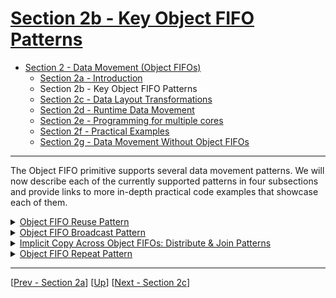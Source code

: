 <!---//===- README.md ---------------------------------------*- Markdown -*-===//
//
// This file is licensed under the Apache License v2.0 with LLVM Exceptions.
// See https://llvm.org/LICENSE.txt for license information.
// SPDX-License-Identifier: Apache-2.0 WITH LLVM-exception
//
// Copyright (C) 2024, Advanced Micro Devices, Inc.
// 
//===----------------------------------------------------------------------===//-->

# <ins>Section 2b - Key Object FIFO Patterns</ins>

* [Section 2 - Data Movement (Object FIFOs)](../../section-2/)
    * [Section 2a - Introduction](../section-2a/)
    * Section 2b - Key Object FIFO Patterns
    * [Section 2c - Data Layout Transformations](../section-2c/)
    * [Section 2d - Runtime Data Movement](../section-2d/)
    * [Section 2e - Programming for multiple cores](../section-2e/)
    * [Section 2f - Practical Examples](../section-2f/)
    * [Section 2g - Data Movement Without Object FIFOs](../section-2g/)


-----

The Object FIFO primitive supports several data movement patterns. We will now describe each of the currently supported patterns in four subsections and provide links to more in-depth practical code examples that showcase each of them.

<details><summary><a href="./01_Reuse/">Object FIFO Reuse Pattern</a></summary>

* Reuse the unreleased objects of an Object FIFO
</details>
<details><summary><a href="./02_Broadcast/">Object FIFO Broadcast Pattern</a></summary>

* Broadcast data from one producer to multiple consumers
</details>
<details><summary><a href="./03_Implicit_Copy/">Implicit Copy Across Object FIFOs: Distribute &amp; Join Patterns</a></summary>

* Implicit copy of data from one Object FIFO to another
* Distribute different pieces of the input data to multiple consumers 
* Join outputs from different producers into a bigger data tensor
</details>
<details><summary><a href="./04_Repeat/">Object FIFO Repeat Pattern</a></summary>

* Leverage Object FIFO Link to repeat data from the producer
</details>

-----
[[Prev - Section 2a](../section-2a/)] [[Up](..)] [[Next - Section 2c](../section-2c/)]
